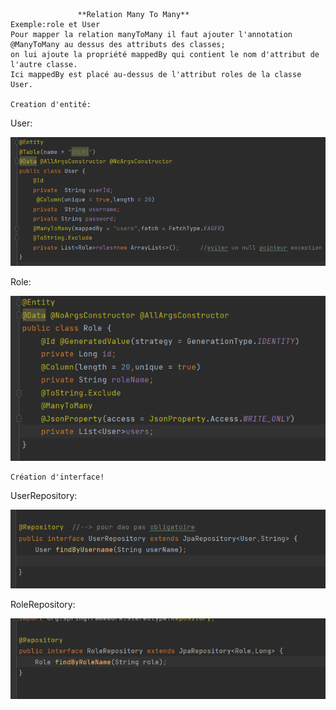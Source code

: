                    **Relation Many To Many**
    Exemple:role et User 
    Pour mapper la relation manyToMany il faut ajouter l'annotation @ManyToMany au dessus des attributs des classes;
    on lui ajoute la propriété mappedBy qui contient le nom d'attribut de l'autre classe.
    Ici mappedBy est placé au-dessus de l'attribut roles de la classe User.    

    Creation d'entité:
User:

![img.png](img.png)

Role:

![img_1.png](img_1.png)

    Création d'interface!

UserRepository:

![img_3.png](img_3.png)


RoleRepository:

![img_2.png](img_2.png)